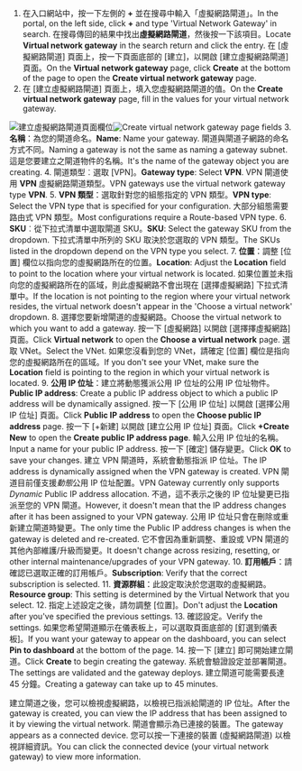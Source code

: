 1. <span data-ttu-id="18078-101">在入口網站中，按一下左側的 **+** 並在搜尋中輸入「虛擬網路閘道」。</span><span class="sxs-lookup"><span data-stu-id="18078-101">In the portal, on the left side, click **+** and type 'Virtual Network Gateway' in search.</span></span> <span data-ttu-id="18078-102">在搜尋傳回的結果中找出**虛擬網路閘道**，然後按一下該項目。</span><span class="sxs-lookup"><span data-stu-id="18078-102">Locate **Virtual network gateway** in the search return and click the entry.</span></span> <span data-ttu-id="18078-103">在 [虛擬網路閘道] 頁面上，按一下頁面底部的 [建立]，以開啟 [建立虛擬網路閘道] 頁面。</span><span class="sxs-lookup"><span data-stu-id="18078-103">On the **Virtual network gateway** page, click **Create** at the bottom of the page to open the **Create virtual network gateway** page.</span></span>
2. <span data-ttu-id="18078-104">在 [建立虛擬網路閘道] 頁面上，填入您虛擬網路閘道的值。</span><span class="sxs-lookup"><span data-stu-id="18078-104">On the **Create virtual network gateway** page, fill in the values for your virtual network gateway.</span></span>

  <span data-ttu-id="18078-105">![建立虛擬網路閘道頁面欄位](./media/vpn-gateway-add-gw-p2s-rm-portal-include/p2sgw.png "建立虛擬網路閘道頁面欄位")</span><span class="sxs-lookup"><span data-stu-id="18078-105">![Create virtual network gateway page fields](./media/vpn-gateway-add-gw-p2s-rm-portal-include/p2sgw.png "Create virtual network gateway page fields")</span></span>
3. <span data-ttu-id="18078-106">**名稱**：為您的閘道命名。</span><span class="sxs-lookup"><span data-stu-id="18078-106">**Name**: Name your gateway.</span></span> <span data-ttu-id="18078-107">閘道與閘道子網路的命名方式不同。</span><span class="sxs-lookup"><span data-stu-id="18078-107">Naming a gateway is not the same as naming a gateway subnet.</span></span> <span data-ttu-id="18078-108">這是您要建立之閘道物件的名稱。</span><span class="sxs-lookup"><span data-stu-id="18078-108">It's the name of the gateway object you are creating.</span></span>
4. <span data-ttu-id="18078-109">閘道類型︰選取 [VPN]。</span><span class="sxs-lookup"><span data-stu-id="18078-109">**Gateway type**: Select **VPN**.</span></span> <span data-ttu-id="18078-110">VPN 閘道使用 **VPN** 虛擬網路閘道類型。</span><span class="sxs-lookup"><span data-stu-id="18078-110">VPN gateways use the virtual network gateway type **VPN**.</span></span>
5. <span data-ttu-id="18078-111">**VPN 類型**：選取針對您的組態指定的 VPN 類型。</span><span class="sxs-lookup"><span data-stu-id="18078-111">**VPN type**: Select the VPN type that is specified for your configuration.</span></span> <span data-ttu-id="18078-112">大部分組態需要路由式 VPN 類型。</span><span class="sxs-lookup"><span data-stu-id="18078-112">Most configurations require a Route-based VPN type.</span></span>
6. <span data-ttu-id="18078-113">**SKU**︰從下拉式清單中選取閘道 SKU。</span><span class="sxs-lookup"><span data-stu-id="18078-113">**SKU**: Select the gateway SKU from the dropdown.</span></span> <span data-ttu-id="18078-114">下拉式清單中所列的 SKU 取決於您選取的 VPN 類型。</span><span class="sxs-lookup"><span data-stu-id="18078-114">The SKUs listed in the dropdown depend on the VPN type you select.</span></span>
7. <span data-ttu-id="18078-115">**位置**：調整 [位置] 欄位以指向您的虛擬網路所在的位置。</span><span class="sxs-lookup"><span data-stu-id="18078-115">**Location**: Adjust the **Location** field to point to the location where your virtual network is located.</span></span> <span data-ttu-id="18078-116">如果位置並未指向您的虛擬網路所在的區域，則此虛擬網路不會出現在 [選擇虛擬網路] 下拉式清單中。</span><span class="sxs-lookup"><span data-stu-id="18078-116">If the location is not pointing to the region where your virtual network resides, the virtual network doesn't appear in the 'Choose a virtual network' dropdown.</span></span>
8. <span data-ttu-id="18078-117">選擇您要新增閘道的虛擬網路。</span><span class="sxs-lookup"><span data-stu-id="18078-117">Choose the virtual network to which you want to add a gateway.</span></span> <span data-ttu-id="18078-118">按一下 [虛擬網路] 以開啟 [選擇擇虛擬網路] 頁面。</span><span class="sxs-lookup"><span data-stu-id="18078-118">Click **Virtual network** to open the **Choose a virtual network** page.</span></span> <span data-ttu-id="18078-119">選取 VNet。</span><span class="sxs-lookup"><span data-stu-id="18078-119">Select the VNet.</span></span> <span data-ttu-id="18078-120">如果您沒看到您的 VNet，請確定 [位置] 欄位是指向您的虛擬網路所在的區域。</span><span class="sxs-lookup"><span data-stu-id="18078-120">If you don't see your VNet, make sure the **Location** field is pointing to the region in which your virtual network is located.</span></span>
9. <span data-ttu-id="18078-121">**公用 IP 位址**：建立將動態獲派公用 IP 位址的公用 IP 位址物件。</span><span class="sxs-lookup"><span data-stu-id="18078-121">**Public IP address**: Create a public IP address object to which a public IP address will be dynamically assigned.</span></span> <span data-ttu-id="18078-122">按一下 [公用 IP 位址] 以開啟 [選擇公用 IP 位址] 頁面。</span><span class="sxs-lookup"><span data-stu-id="18078-122">Click **Public IP address** to open the **Choose public IP address** page.</span></span> <span data-ttu-id="18078-123">按一下 [+新建] 以開啟 [建立公用 IP 位址] 頁面。</span><span class="sxs-lookup"><span data-stu-id="18078-123">Click **+Create New** to open the **Create public IP address page**.</span></span> <span data-ttu-id="18078-124">輸入公用 IP 位址的名稱。</span><span class="sxs-lookup"><span data-stu-id="18078-124">Input a name for your public IP address.</span></span> <span data-ttu-id="18078-125">按一下 [確定]  儲存變更。</span><span class="sxs-lookup"><span data-stu-id="18078-125">Click **OK** to save your changes.</span></span> <span data-ttu-id="18078-126">建立 VPN 閘道時，系統會動態指派 IP 位址。</span><span class="sxs-lookup"><span data-stu-id="18078-126">The IP address is dynamically assigned when the VPN gateway is created.</span></span> <span data-ttu-id="18078-127">VPN 閘道目前僅支援*動態*公用 IP 位址配置。</span><span class="sxs-lookup"><span data-stu-id="18078-127">VPN Gateway currently only supports *Dynamic* Public IP address allocation.</span></span> <span data-ttu-id="18078-128">不過，這不表示之後的 IP 位址變更已指派至您的 VPN 閘道。</span><span class="sxs-lookup"><span data-stu-id="18078-128">However, it doesn't mean that the IP address changes after it has been assigned to your VPN gateway.</span></span> <span data-ttu-id="18078-129">公用 IP 位址只會在刪除或重新建立閘道時變更。</span><span class="sxs-lookup"><span data-stu-id="18078-129">The only time the Public IP address changes is when the gateway is deleted and re-created.</span></span> <span data-ttu-id="18078-130">它不會因為重新調整、重設或 VPN 閘道的其他內部維護/升級而變更。</span><span class="sxs-lookup"><span data-stu-id="18078-130">It doesn't change across resizing, resetting, or other internal maintenance/upgrades of your VPN gateway.</span></span>
10. <span data-ttu-id="18078-131">**訂用帳戶**：請確認已選取正確的訂用帳戶。</span><span class="sxs-lookup"><span data-stu-id="18078-131">**Subscription**: Verify that the correct subscription is selected.</span></span>
11. <span data-ttu-id="18078-132">**資源群組**：此設定取決於您選取的虛擬網路。</span><span class="sxs-lookup"><span data-stu-id="18078-132">**Resource group**: This setting is determined by the Virtual Network that you select.</span></span>
12. <span data-ttu-id="18078-133">指定上述設定之後，請勿調整 [位置]。</span><span class="sxs-lookup"><span data-stu-id="18078-133">Don't adjust the **Location** after you've specified the previous settings.</span></span>
13. <span data-ttu-id="18078-134">確認設定。</span><span class="sxs-lookup"><span data-stu-id="18078-134">Verify the settings.</span></span> <span data-ttu-id="18078-135">如果您希望閘道顯示在儀表板上，可以選取頁面底部的 [釘選到儀表板]。</span><span class="sxs-lookup"><span data-stu-id="18078-135">If you want your gateway to appear on the dashboard, you can select **Pin to dashboard** at the bottom of the page.</span></span>
14. <span data-ttu-id="18078-136">按一下 [建立]  即可開始建立閘道。</span><span class="sxs-lookup"><span data-stu-id="18078-136">Click **Create** to begin creating the gateway.</span></span> <span data-ttu-id="18078-137">系統會驗證設定並部署閘道。</span><span class="sxs-lookup"><span data-stu-id="18078-137">The settings are validated and the gateway deploys.</span></span> <span data-ttu-id="18078-138">建立閘道可能需要長達 45 分鐘。</span><span class="sxs-lookup"><span data-stu-id="18078-138">Creating a gateway can take up to 45 minutes.</span></span>

<span data-ttu-id="18078-139">建立閘道之後，您可以檢視虛擬網路，以檢視已指派給閘道的 IP 位址。</span><span class="sxs-lookup"><span data-stu-id="18078-139">After the gateway is created, you can view the IP address that has been assigned to it by viewing the virtual network.</span></span> <span data-ttu-id="18078-140">閘道會顯示為已連接的裝置。</span><span class="sxs-lookup"><span data-stu-id="18078-140">The gateway appears as a connected device.</span></span> <span data-ttu-id="18078-141">您可以按一下連接的裝置 (虛擬網路閘道) 以檢視詳細資訊。</span><span class="sxs-lookup"><span data-stu-id="18078-141">You can click the connected device (your virtual network gateway) to view more information.</span></span>